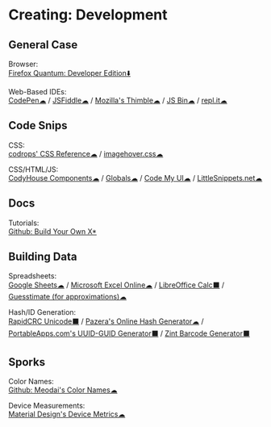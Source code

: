 # Creating: Development

## General Case

Browser:  
	[Firefox Quantum: Developer Edition⬇️](https://www.mozilla.org/en-US/firefox/developer/)
  
Web-Based IDEs:  
	[CodePen☁](https://codepen.io/) / 
	[JSFiddle☁](https://jsfiddle.net/) / 
	[Mozilla's Thimble☁](https://thimble.mozilla.org/) / 
	[JS Bin☁](https://jsbin.com/) / 
	[repl.it☁](https://repl.it/)
  
## Code Snips

CSS:  
	[codrops' CSS Reference☁](https://tympanus.net/codrops/css_reference/) / 
	[imagehover.css☁](http://imagehover.io/)
  
CSS/HTML/JS:  
	[CodyHouse Components☁](https://codyhouse.co/ds/components) / 
	[Globals☁](https://codyhouse.co/ds/globals) / 
	[Code My UI☁](https://codemyui.com/) / 
	[LittleSnippets.net☁](https://littlesnippets.net/)

## Docs

Tutorials:  
	[Github: Build Your Own X*](https://github.com/danistefanovic/build-your-own-x)

## Building Data

Spreadsheets:  
	[Google Sheets☁](https://sheets.google.com) / 
	[Microsoft Excel Online☁](https://office.live.com/start/Excel.aspx) / 
	[LibreOffice Calc⬛](https://www.libreoffice.org/) / 
	[Guesstimate (for approximations)☁](https://www.getguesstimate.com/)
  
Hash/ID Generation:  
	[RapidCRC Unicode⬛](http://www.ov2.eu/programs/rapidcrc-unicode) / 
	[Pazera's Online Hash Generator☁](http://www.pazera-software.com/online-tools/online-hash-generator.html) / 
	[PortableApps.com's UUID-GUID Generator⬛](https://portableapps.com/apps/utilities/uuid-guid_generator_portable) / 
	[Zint Barcode Generator⬛](https://sourceforge.net/projects/zint/)

## Sporks

Color Names:  
	[Github: Meodai's Color Names☁](https://github.com/meodai/color-names)

Device Measurements:  
	[Material Design's Device Metrics☁](https://material.io/tools/devices/)
